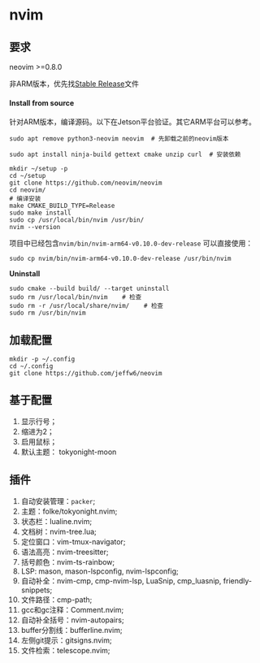 # nvim


## 要求
neovim >=0.8.0

非ARM版本，优先找[Stable Release](https://github.com/neovim/neovim/releases/tag/stable)文件

#### Install from source

针对ARM版本，编译源码。以下在Jetson平台验证。其它ARM平台可以参考。

```Shell
sudo apt remove python3-neovim neovim  # 先卸载之前的neovim版本

sudo apt install ninja-build gettext cmake unzip curl  # 安装依赖

mkdir ~/setup -p
cd ~/setup
git clone https://github.com/neovim/neovim
cd neovim/
# 编译安装
make CMAKE_BUILD_TYPE=Release
sudo make install
sudo cp /usr/local/bin/nvim /usr/bin/
nvim --version
```

项目中已经包含`nvim/bin/nvim-arm64-v0.10.0-dev-release`
可以直接使用：
```Shell
sudo cp nvim/bin/nvim-arm64-v0.10.0-dev-release /usr/bin/nvim
```


**Uninstall**

```Shell
sudo cmake --build build/ --target uninstall
sudo rm /usr/local/bin/nvim    # 检查
sudo rm -r /usr/local/share/nvim/    # 检查
sudo rm /usr/bin/nvim
```

## 加载配置
```Shell
mkdir -p ~/.config
cd ~/.config
git clone https://github.com/jeffw6/neovim
```

## 基于配置

1. 显示行号；
2. 缩进为2；
3. 启用鼠标；
4. 默认主题： tokyonight-moon


## 插件

1. 自动安装管理：`packer`;
2. 主题：folke/tokyonight.nvim;
3. 状态栏：lualine.nvim;
4. 文档树：nvim-tree.lua;
5. 定位窗口：vim-tmux-navigator;
6. 语法高亮：nvim-treesitter;
7. 括号颜色：nvim-ts-rainbow;
8. LSP: mason, mason-lspconfig, nvim-lspconfig;
9. 自动补全：nvim-cmp, cmp-nvim-lsp, LuaSnip, cmp_luasnip, friendly-snippets;
10. 文件路径：cmp-path;
11. gcc和gc注释：Comment.nvim;
12. 自动补全括号：nvim-autopairs;
13. buffer分割线：bufferline.nvim;
14. 左侧git提示：gitsigns.nvim;
15. 文件检索：telescope.nvim;
